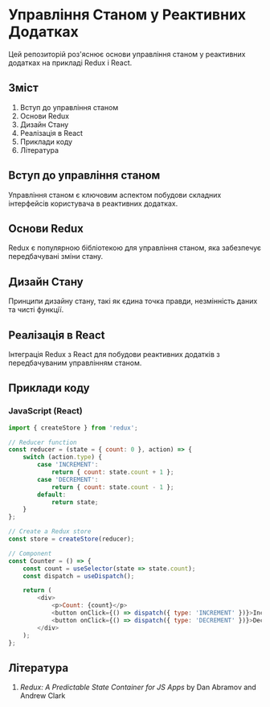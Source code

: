 # Управління Станом у Реактивних Додатках

Цей репозиторій роз'яснює основи управління станом у реактивних додатках на прикладі Redux і React.

## Зміст
1. Вступ до управління станом
2. Основи Redux
3. Дизайн Стану
4. Реалізація в React
5. Приклади коду
6. Література

## Вступ до управління станом
Управління станом є ключовим аспектом побудови складних інтерфейсів користувача в реактивних додатках.

## Основи Redux
Redux є популярною бібліотекою для управління станом, яка забезпечує передбачувані зміни стану.

## Дизайн Стану
Принципи дизайну стану, такі як єдина точка правди, незмінність даних та чисті функції.

## Реалізація в React
Інтеграція Redux з React для побудови реактивних додатків з передбачуваним управлінням станом.

## Приклади коду
### JavaScript (React)
```javascript
import { createStore } from 'redux';

// Reducer function
const reducer = (state = { count: 0 }, action) => {
    switch (action.type) {
        case 'INCREMENT':
            return { count: state.count + 1 };
        case 'DECREMENT':
            return { count: state.count - 1 };
        default:
            return state;
    }
};

// Create a Redux store
const store = createStore(reducer);

// Component
const Counter = () => {
    const count = useSelector(state => state.count);
    const dispatch = useDispatch();

    return (
        <div>
            <p>Count: {count}</p>
            <button onClick={() => dispatch({ type: 'INCREMENT' })}>Increment</button>
            <button onClick={() => dispatch({ type: 'DECREMENT' })}>Decrement</button>
        </div>
    );
};
```

## Література
1. *Redux: A Predictable State Container for JS Apps* by Dan Abramov and Andrew Clark
